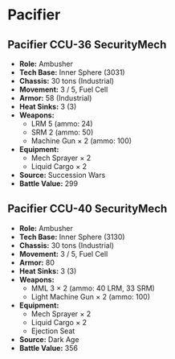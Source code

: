 # Pacifier
## Pacifier CCU-36 SecurityMech
- **Role:** Ambusher
- **Tech Base:** Inner Sphere (3031)
- **Chassis:** 30 tons (Industrial)
- **Movement:** 3 / 5, Fuel Cell
- **Armor:** 58 (Industrial)
- **Heat Sinks:** 3 (3)
- **Weapons:**
  - LRM 5 (ammo: 24)
  - SRM 2 (ammo: 50)
  - Machine Gun × 2 (ammo: 100)
- **Equipment:**
  - Mech Sprayer × 2
  - Liquid Cargo × 2
- **Source:** Succession Wars
- **Battle Value:** 299

## Pacifier CCU-40 SecurityMech
- **Role:** Ambusher
- **Tech Base:** Inner Sphere (3130)
- **Chassis:** 30 tons (Industrial)
- **Movement:** 3 / 5, Fuel Cell
- **Armor:** 80
- **Heat Sinks:** 3 (3)
- **Weapons:**
  - MML 3 × 2 (ammo: 40 LRM, 33 SRM)
  - Light Machine Gun × 2 (ammo: 100)
- **Equipment:**
  - Mech Sprayer × 2
  - Liquid Cargo × 2
  - Ejection Seat
- **Source:** Dark Age
- **Battle Value:** 356

